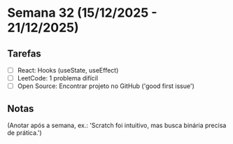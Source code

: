 # Semana 32 (15/12/2025 - 21/12/2025)

## Tarefas
- [ ] React: Hooks (useState, useEffect)
- [ ] LeetCode: 1 problema difícil
- [ ] Open Source: Encontrar projeto no GitHub ('good first issue')

## Notas
(Anotar após a semana, ex.: 'Scratch foi intuitivo, mas busca binária precisa de prática.')